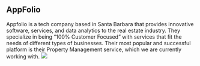 ## AppFolio ##
Appfolio is a tech company based in Santa Barbara that provides innovative software, services, and data analytics to the real estate industry.  They specialize in being “100% Customer Focused” with services that fit the needs of different types of businesses. Their most popular and successful platform is their Property Management service, which we are currently working with.
![](https://cdn.discordapp.com/attachments/927701734791458819/941487124513964073/unknown.png)
